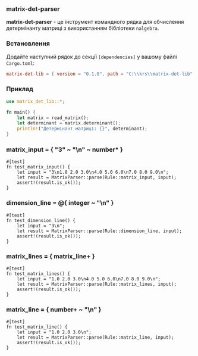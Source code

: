 ### matrix-det-parser

**matrix-det-parser** - це інструмент командного рядка для обчислення детермінанту матриці з використанням бібліотеки `nalgebra`.

### Встановлення 

Додайте наступний рядок до секції `[dependencies]` у вашому файлі `Cargo.toml`:

```toml
matrix-det-lib = { version = "0.1.0", path = "C:\\krs\\matrix-det-lib" }
```

### Приклад

```rust
use matrix_det_lib::*;

fn main() {
    let matrix = read_matrix();
    let determinant = matrix.determinant();
    println!("Детермінант матриці: {}", determinant);
}
```

### matrix_input = { "3" ~ "\n" ~ number* }
```
#[test]
fn test_matrix_input() {
    let input = "3\n1.0 2.0 3.0\n4.0 5.0 6.0\n7.0 8.0 9.0\n";
    let result = MatrixParser::parse(Rule::matrix_input, input);
    assert!(result.is_ok());
}
```

### dimension_line = @{ integer ~ "\n" }
```
#[test]
fn test_dimension_line() {
    let input = "3\n";
    let result = MatrixParser::parse(Rule::dimension_line, input);
    assert!(result.is_ok());
}
```

### matrix_lines = { matrix_line+ }
```
#[test]
fn test_matrix_lines() {
    let input = "1.0 2.0 3.0\n4.0 5.0 6.0\n7.0 8.0 9.0\n";
    let result = MatrixParser::parse(Rule::matrix_lines, input);
    assert!(result.is_ok());
}
```

### matrix_line = { number+ ~ "\n" }
```
#[test]
fn test_matrix_line() {
    let input = "1.0 2.0 3.0\n";
    let result = MatrixParser::parse(Rule::matrix_line, input);
    assert!(result.is_ok());
} 
```
